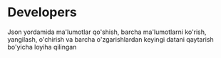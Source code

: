 # Developers
Json yordamida ma'lumotlar qo'shish, barcha ma'lumotlarni ko'rish, yangilash, o'chirish va barcha o'zgarishlardan keyingi datani qaytarish bo'yicha loyiha qilingan
